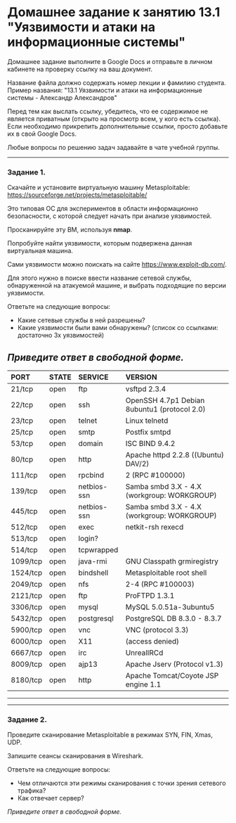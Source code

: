 # Домашнее задание к занятию 13.1 "Уязвимости и атаки на информационные системы"

Домашнее задание выполните в Google Docs и отправьте в личном кабинете на проверку ссылку на ваш документ.

Название файла должно содержать номер лекции и фамилию студента. Пример названия: "13.1 Уязвимости и атаки на информационные системы - Александр Александров"

Перед тем как выслать ссылку, убедитесь, что ее содержимое не является приватным (открыто на просмотр всем, у кого есть ссылка). Если необходимо прикрепить дополнительные ссылки, просто добавьте их в свой Google Docs.

Любые вопросы по решению задач задавайте в чате учебной группы.

------

### Задание 1.

Скачайте и установите виртуальную машину Metasploitable: https://sourceforge.net/projects/metasploitable/

Это типовая ОС для экспериментов в области информационно безопасности, с которой следует начать при анализе уязвимостей.

Просканируйте эту ВМ, используя **nmap**.

Попробуйте найти уязвимости, которым подвержена данная виртуальная машина.

Сами уязвимости можно поискать на сайте https://www.exploit-db.com/.

Для этого нужно в поиске ввести название сетевой службы, обнаруженной на атакуемой машине, и выбрать подходящие по версии уязвимости.

Ответьте на следующие вопросы:

- Какие сетевые службы в ней разрешены?
- Какие уязвимости были вами обнаружены? (список со ссылками: достаточно 3х уязвимостей)
  
*Приведите ответ в свободной форме.* 
---
PORT|STATE|SERVICE|VERSION
:-----|:-----|:-----|:-----|
21/tcp|open|ftp|vsftpd 2.3.4
22/tcp|open|ssh|OpenSSH 4.7p1 Debian 8ubuntu1 (protocol 2.0)
23/tcp|open|telnet|Linux telnetd
25/tcp|open|smtp|Postfix smtpd
53/tcp|open|domain|ISC BIND 9.4.2
80/tcp|open|http|Apache httpd 2.2.8 ((Ubuntu) DAV/2)
111/tcp|open|rpcbind|2 (RPC #100000)
139/tcp|open|netbios-ssn|Samba smbd 3.X - 4.X (workgroup: WORKGROUP)
445/tcp|open|netbios-ssn|Samba smbd 3.X - 4.X (workgroup: WORKGROUP)
512/tcp|open|exec|netkit-rsh rexecd
513/tcp|open|login?|
514/tcp|open|tcpwrapped
1099/tcp|open|java-rmi|GNU Classpath grmiregistry
1524/tcp|open|bindshell|Metasploitable root shell
2049/tcp|open|nfs|2-4 (RPC #100003)
2121/tcp|open|ftp|ProFTPD 1.3.1
3306/tcp|open|mysql|MySQL 5.0.51a-3ubuntu5
5432/tcp|open|postgresql|PostgreSQL DB 8.3.0 - 8.3.7
5900/tcp|open|vnc|VNC (protocol 3.3)
6000/tcp|open|X11|(access denied)
6667/tcp|open|irc|UnrealIRCd
8009/tcp|open|ajp13|Apache Jserv (Protocol v1.3)
8180/tcp|open|http|Apache Tomcat/Coyote JSP engine 1.1

---

---

### Задание 2.

Проведите сканирование Metasploitable в режимах SYN, FIN, Xmas, UDP.

Запишите сеансы сканирования в Wireshark.

Ответьте на следующие вопросы:

- Чем отличаются эти режимы сканирования с точки зрения сетевого трафика?
- Как отвечает сервер?

*Приведите ответ в свободной форме.*
